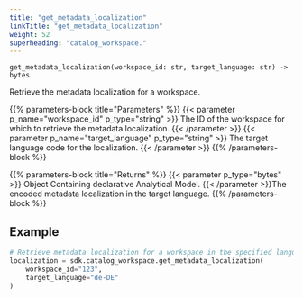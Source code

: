 ```yaml
---
title: "get_metadata_localization"
linkTitle: "get_metadata_localization"
weight: 52
superheading: "catalog_workspace."
---
```


``get_metadata_localization(workspace_id: str, target_language: str) -> bytes``

Retrieve the metadata localization for a workspace.

{{% parameters-block title="Parameters" %}}
{{< parameter p_name="workspace_id" p_type="string" >}}
The ID of the workspace for which to retrieve the metadata localization.
{{< /parameter >}}
{{< parameter p_name="target_language" p_type="string" >}}
The target language code for the localization.
{{< /parameter >}}
{{% /parameters-block %}}

{{% parameters-block title="Returns" %}}
{{< parameter p_type="bytes" >}}
Object Containing declarative Analytical Model.
{{< /parameter >}}The encoded metadata localization in the target language.
{{% /parameters-block %}}

## Example

```python
# Retrieve metadata localization for a workspace in the specified language.
localization = sdk.catalog_workspace.get_metadata_localization(
    workspace_id="123",
    target_language="de-DE"
)
